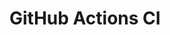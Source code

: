 # GitHub Actions CI







































































































































































































































































































































































